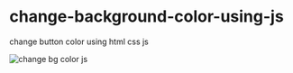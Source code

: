 # change-background-color-using-js
 change button color using html css js
 
![change bg color js](https://github.com/krupesh788/change-background-color-using-js/assets/71176180/0b19fa3b-9d54-4283-83ae-812e61fab260)
